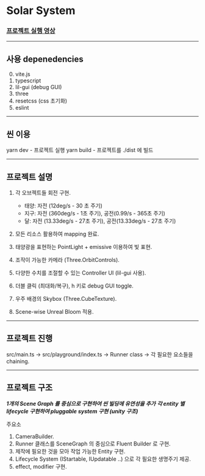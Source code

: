 # Solar System

### [프로젝트 실행 영상](https://youtu.be/c82oWQTQM_s)

---

## 사용 depenedencies

0. vite.js
1. typescript
2. lil-gui (debug GUI)
3. three
4. resetcss (css 초기화)
5. eslint

---

## 씬 이용

yarn dev - 프로젝트 실행
yarn build - 프로젝트를 ./dist 에 빌드

---

## 프로젝트 설명

1. 각 오브젝트들 회전 구현.

   - 태양: 자전 (12deg/s - 30 초 주기)
   - 지구: 자전 (360deg/s - 1초 주기), 공전(0.99/s - 365초 주기)
   - 달: 자전 (13.33deg/s - 27초 주기), 공전(13.33deg/s - 27초 주기)
     <br/>

2. 모든 리소스 활용하여 mapping 완료.
3. 태양광을 표현하는 PointLight + emissive 이용하여 빛 표현.
4. 조작이 가능한 카메라 (Three.OrbitControls).
5. 다양한 수치를 조절할 수 있는 Controller UI (lil-gui 사용).
6. 더블 클릭 (최대화/복구), h 키로 debug GUI toggle.
7. 우주 배경의 Skybox (Three.CubeTexture).
8. Scene-wise Unreal Bloom 적용.

---

## 프로젝트 진행

src/main.ts -> src/playground/index.ts -> Runner class -> 각 필요한 요소들을 chaining.

---

## 프로젝트 구조

**_1개의 Scene Graph 를 중심으로 구현하여 씬 빌딩에 유연성을 추가_**
**_각 entity 별 lifecycle 구현하여 pluggable system 구현 (unity 구조)_**

주요소

1. CameraBuilder.
2. Runner 클래스를 SceneGraph 의 중심으로 Fluent Builder 로 구현.
3. 제작에 필요한 것을 모아 작업 가능한 Entity 구현.
4. Lifecycle System (IStartable, IUpdatable ..) 으로 각 필요한 생명주기 제공.
5. effect, modifier 구현.
